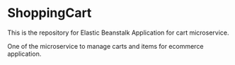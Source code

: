 # ShoppingCart

This is the repository for Elastic Beanstalk Application for cart microservice.

One of the microservice to manage carts and items for ecommerce application.
